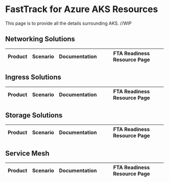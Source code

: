 
# FastTrack for Azure AKS Resources 
This page is to provide all the details surrounding AKS. //WIP

## Networking Solutions
| Product | Scenario | Documentation | FTA Readiness Resource Page |
| ------------- | ------------- | ------------- | ------------- |

## Ingress Solutions
| Product | Scenario | Documentation | FTA Readiness Resource Page |
| ------------- | ------------- | ------------- | ------------- |


## Storage Solutions
| Product | Scenario | Documentation | FTA Readiness Resource Page |
| ------------- | ------------- | ------------- | ------------- |


## Service Mesh
| Product | Scenario | Documentation | FTA Readiness Resource Page |
| ------------- | ------------- | ------------- | ------------- |


